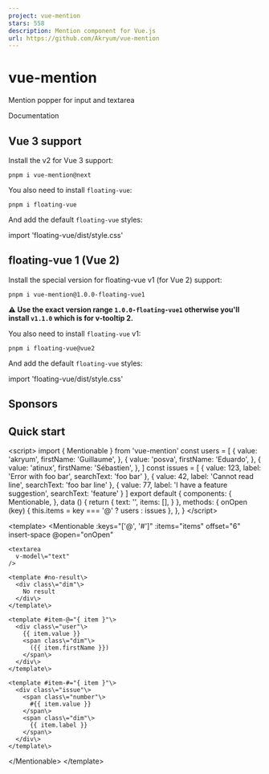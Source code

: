 ```yaml
---
project: vue-mention
stars: 558
description: Mention component for Vue.js
url: https://github.com/Akryum/vue-mention
---
```


vue-mention
===========

Mention popper for input and textarea

Documentation

Vue 3 support
-------------

Install the v2 for Vue 3 support:

```
pnpm i vue-mention@next
```

You also need to install `floating-vue`:

```
pnpm i floating-vue
```

And add the default `floating-vue` styles:

import 'floating-vue/dist/style.css'

floating-vue 1 (Vue 2)
----------------------

Install the special version for floating-vue v1 (for Vue 2) support:

```
pnpm i vue-mention@1.0.0-floating-vue1
```

**⚠️ Use the exact version range `1.0.0-floating-vue1` otherwise you'll install `v1.1.0` which is for v-tooltip 2.**

You also need to install `floating-vue` v1:

```
pnpm i floating-vue@vue2
```

And add the default `floating-vue` styles:

import 'floating-vue/dist/style.css'

Sponsors
--------

Quick start
-----------

<script\>
import { Mentionable } from 'vue-mention'
const users \= \[
  {
    value: 'akryum',
    firstName: 'Guillaume',
  },
  {
    value: 'posva',
    firstName: 'Eduardo',
  },
  {
    value: 'atinux',
    firstName: 'Sébastien',
  },
\]
const issues \= \[
  {
    value: 123,
    label: 'Error with foo bar',
    searchText: 'foo bar'
  },
  {
    value: 42,
    label: 'Cannot read line',
    searchText: 'foo bar line'
  },
  {
    value: 77,
    label: 'I have a feature suggestion',
    searchText: 'feature'
  }
\]
export default {
  components: {
    Mentionable,
  },
  data () {
    return {
      text: '',
      items: \[\],
    }
  },
  methods: {
    onOpen (key) {
      this.items \= key \=== '@' ? users : issues
    },
  },
}
</script\>

<template\>
  <Mentionable
    :keys\="\['@', '#'\]"
    :items\="items"
    offset\="6"
    insert-space
    @open\="onOpen"
  >
    <textarea
      v-model\="text"
    />

    <template #no-result\>
      <div class\="dim"\>
        No result
      </div\>
    </template\>

    <template #item-@="{ item }"\>
      <div class\="user"\>
        {{ item.value }}
        <span class\="dim"\>
          ({{ item.firstName }})
        </span\>
      </div\>
    </template\>

    <template #item-#="{ item }"\>
      <div class\="issue"\>
        <span class\="number"\>
          #{{ item.value }}
        </span\>
        <span class\="dim"\>
          {{ item.label }}
        </span\>
      </div\>
    </template\>
  </Mentionable\>
</template\>
